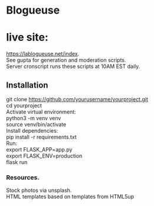 # Blogueuse

# live site: 
https://lablogueuse.net/index.  
See gupta for generation and moderation scripts.  
Server cronscript runs these scripts at 10AM EST daily.  

## Installation
git clone https://github.com/yourusername/yourproject.git  
cd yourproject  
Activate virtual environment:  
python3 -m venv venv  
source venv/bin/activate  
Install dependencies:  
pip install -r requirements.txt  
Run:  
export FLASK_APP=app.py  
export FLASK_ENV=production  
flask run  

### Resources. 
Stock photos via unsplash.  
HTML templates based on templates from HTML5up  
